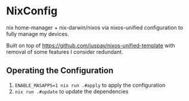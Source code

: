 # NixConfig

nix home-manager + nix-darwin/nixos via nixos-unified configuration to fully manage my devices.

Built on top of https://github.com/juspay/nixos-unified-template with removal of some features I consider redundant.

## Operating the Configuration

1. `ENABLE_MASAPPS=1 nix run .#apply` to apply the configuration
2. `nix run .#update` to update the dependencies
